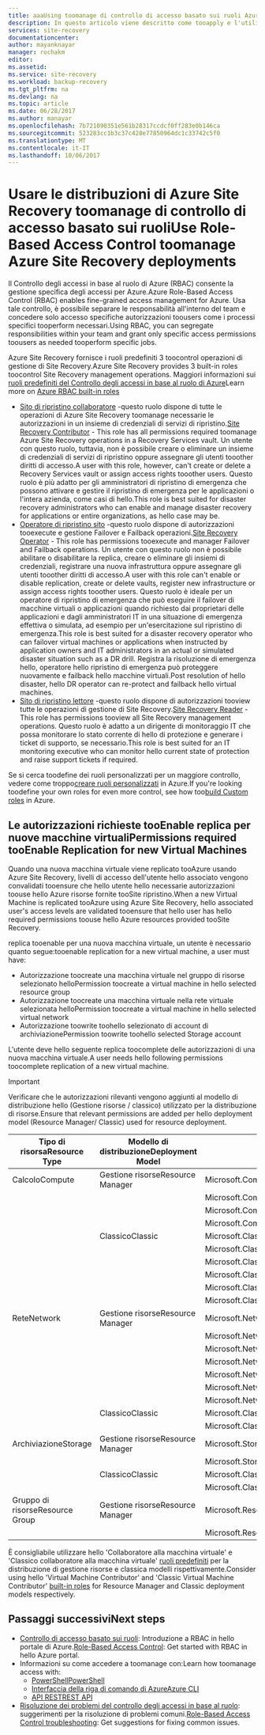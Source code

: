 ```yaml
---
title: aaaUsing toomanage di controllo di accesso basato sui ruoli Azure Site Recovery | Documenti Microsoft
description: In questo articolo viene descritto come tooapply e l'utilizzo in base al ruolo di controllo di accesso (RBAC) toomanage le distribuzioni di Azure Site Recovery
services: site-recovery
documentationcenter: 
author: mayanknayar
manager: rochakm
editor: 
ms.assetid: 
ms.service: site-recovery
ms.workload: backup-recovery
ms.tgt_pltfrm: na
ms.devlang: na
ms.topic: article
ms.date: 06/28/2017
ms.author: manayar
ms.openlocfilehash: 7b721090351e561b28317ccdcf0ff283e0b146ca
ms.sourcegitcommit: 523283cc1b3c37c428e77850964dc1c33742c5f0
ms.translationtype: MT
ms.contentlocale: it-IT
ms.lasthandoff: 10/06/2017
---
```

# <a name="use-role-based-access-control-toomanage-azure-site-recovery-deployments"></a><span data-ttu-id="50259-103">Usare le distribuzioni di Azure Site Recovery toomanage di controllo di accesso basato sui ruoli</span><span class="sxs-lookup"><span data-stu-id="50259-103">Use Role-Based Access Control toomanage Azure Site Recovery deployments</span></span>

<span data-ttu-id="50259-104">Il Controllo degli accessi in base al ruolo di Azure (RBAC) consente la gestione specifica degli accessi per Azure.</span><span class="sxs-lookup"><span data-stu-id="50259-104">Azure Role-Based Access Control (RBAC) enables fine-grained access management for Azure.</span></span> <span data-ttu-id="50259-105">Usa tale controllo, è possibile separare le responsabilità all'interno del team e concedere solo accesso specifiche autorizzazioni toousers come i processi specifici tooperform necessari.</span><span class="sxs-lookup"><span data-stu-id="50259-105">Using RBAC, you can segregate responsibilities within your team and grant only specific access permissions toousers as needed tooperform specific jobs.</span></span>

<span data-ttu-id="50259-106">Azure Site Recovery fornisce i ruoli predefiniti 3 toocontrol operazioni di gestione di Site Recovery.</span><span class="sxs-lookup"><span data-stu-id="50259-106">Azure Site Recovery provides 3 built-in roles toocontrol Site Recovery management operations.</span></span> <span data-ttu-id="50259-107">Maggiori informazioni sui [ruoli predefiniti del Controllo degli accessi in base al ruolo di Azure](../active-directory/role-based-access-built-in-roles.md)</span><span class="sxs-lookup"><span data-stu-id="50259-107">Learn more on [Azure RBAC built-in roles](../active-directory/role-based-access-built-in-roles.md)</span></span>

* <span data-ttu-id="50259-108">[Sito di ripristino collaboratore](../active-directory/role-based-access-built-in-roles.md#site-recovery-contributor) -questo ruolo dispone di tutte le operazioni di Azure Site Recovery toomanage necessarie le autorizzazioni in un insieme di credenziali di servizi di ripristino.</span><span class="sxs-lookup"><span data-stu-id="50259-108">[Site Recovery Contributor](../active-directory/role-based-access-built-in-roles.md#site-recovery-contributor) - This role has all permissions required toomanage Azure Site Recovery operations in a Recovery Services vault.</span></span> <span data-ttu-id="50259-109">Un utente con questo ruolo, tuttavia, non è possibile creare o eliminare un insieme di credenziali di servizi di ripristino oppure assegnare gli utenti tooother diritti di accesso.</span><span class="sxs-lookup"><span data-stu-id="50259-109">A user with this role, however, can't create or delete a Recovery Services vault or assign access rights tooother users.</span></span> <span data-ttu-id="50259-110">Questo ruolo è più adatto per gli amministratori di ripristino di emergenza che possono attivare e gestire il ripristino di emergenza per le applicazioni o l'intera azienda, come casi di hello.</span><span class="sxs-lookup"><span data-stu-id="50259-110">This role is best suited for disaster recovery administrators who can enable and manage disaster recovery for applications or entire organizations, as hello case may be.</span></span>
* <span data-ttu-id="50259-111">[Operatore di ripristino sito](../active-directory/role-based-access-built-in-roles.md#site-recovery-operator) -questo ruolo dispone di autorizzazioni tooexecute e gestione Failover e Failback operazioni.</span><span class="sxs-lookup"><span data-stu-id="50259-111">[Site Recovery Operator](../active-directory/role-based-access-built-in-roles.md#site-recovery-operator) - This role has permissions tooexecute and manager Failover and Failback operations.</span></span> <span data-ttu-id="50259-112">Un utente con questo ruolo non è possibile abilitare o disabilitare la replica, creare o eliminare gli insiemi di credenziali, registrare una nuova infrastruttura oppure assegnare gli utenti tooother diritti di accesso.</span><span class="sxs-lookup"><span data-stu-id="50259-112">A user with this role can't enable or disable replication, create or delete vaults, register new infrastructure or assign access rights tooother users.</span></span> <span data-ttu-id="50259-113">Questo ruolo è ideale per un operatore di ripristino di emergenza che può eseguire il failover di macchine virtuali o applicazioni quando richiesto dai proprietari delle applicazioni e dagli amministratori IT in una situazione di emergenza effettiva o simulata, ad esempio per un'esercitazione sul ripristino di emergenza.</span><span class="sxs-lookup"><span data-stu-id="50259-113">This role is best suited for a disaster recovery operator who can failover virtual machines or applications when instructed by application owners and IT administrators in an actual or simulated disaster situation such as a DR drill.</span></span> <span data-ttu-id="50259-114">Registra la risoluzione di emergenza hello, operatore hello ripristino di emergenza può proteggere nuovamente e failback hello macchine virtuali.</span><span class="sxs-lookup"><span data-stu-id="50259-114">Post resolution of hello disaster, hello DR operator can re-protect and failback hello virtual machines.</span></span>
* <span data-ttu-id="50259-115">[Sito di ripristino lettore](../active-directory/role-based-access-built-in-roles.md#site-recovery-reader) -questo ruolo dispone di autorizzazioni tooview tutte le operazioni di gestione di Site Recovery.</span><span class="sxs-lookup"><span data-stu-id="50259-115">[Site Recovery Reader](../active-directory/role-based-access-built-in-roles.md#site-recovery-reader) - This role has permissions tooview all Site Recovery management operations.</span></span> <span data-ttu-id="50259-116">Questo ruolo è adatto a un dirigente di monitoraggio IT che possa monitorare lo stato corrente di hello di protezione e generare i ticket di supporto, se necessario.</span><span class="sxs-lookup"><span data-stu-id="50259-116">This role is best suited for an IT monitoring executive who can monitor hello current state of protection and raise support tickets if required.</span></span>

<span data-ttu-id="50259-117">Se si cerca toodefine dei ruoli personalizzati per un maggiore controllo, vedere come troppo[creare ruoli personalizzati](../active-directory/role-based-access-control-custom-roles.md) in Azure.</span><span class="sxs-lookup"><span data-stu-id="50259-117">If you're looking toodefine your own roles for even more control, see how too[build Custom roles](../active-directory/role-based-access-control-custom-roles.md) in Azure.</span></span>

## <a name="permissions-required-tooenable-replication-for-new-virtual-machines"></a><span data-ttu-id="50259-118">Le autorizzazioni richieste tooEnable replica per nuove macchine virtuali</span><span class="sxs-lookup"><span data-stu-id="50259-118">Permissions required tooEnable Replication for new Virtual Machines</span></span>
<span data-ttu-id="50259-119">Quando una nuova macchina virtuale viene replicato tooAzure usando Azure Site Recovery, livelli di accesso dell'utente hello associato vengono convalidati tooensure che hello utente hello necessarie autorizzazioni toouse hello Azure risorse fornite tooSite ripristino.</span><span class="sxs-lookup"><span data-stu-id="50259-119">When a new Virtual Machine is replicated tooAzure using Azure Site Recovery, hello associated user's access levels are validated tooensure that hello user has hello required permissions toouse hello Azure resources provided tooSite Recovery.</span></span>

<span data-ttu-id="50259-120">replica tooenable per una nuova macchina virtuale, un utente è necessario quanto segue:</span><span class="sxs-lookup"><span data-stu-id="50259-120">tooenable replication for a new virtual machine, a user must have:</span></span>
* <span data-ttu-id="50259-121">Autorizzazione toocreate una macchina virtuale nel gruppo di risorse selezionato hello</span><span class="sxs-lookup"><span data-stu-id="50259-121">Permission toocreate a virtual machine in hello selected resource group</span></span>
* <span data-ttu-id="50259-122">Autorizzazione toocreate una macchina virtuale nella rete virtuale selezionata hello</span><span class="sxs-lookup"><span data-stu-id="50259-122">Permission toocreate a virtual machine in hello selected virtual network</span></span>
* <span data-ttu-id="50259-123">Autorizzazione toowrite toohello selezionato di account di archiviazione</span><span class="sxs-lookup"><span data-stu-id="50259-123">Permission toowrite toohello selected Storage account</span></span>

<span data-ttu-id="50259-124">L'utente deve hello seguente replica toocomplete delle autorizzazioni di una nuova macchina virtuale.</span><span class="sxs-lookup"><span data-stu-id="50259-124">A user needs hello following permissions toocomplete replication of a new virtual machine.</span></span>

> [!IMPORTANT]
><span data-ttu-id="50259-125">Verificare che le autorizzazioni rilevanti vengono aggiunti al modello di distribuzione hello (Gestione risorse / classico) utilizzato per la distribuzione di risorse.</span><span class="sxs-lookup"><span data-stu-id="50259-125">Ensure that relevant permissions are added per hello deployment model (Resource Manager/ Classic) used for resource deployment.</span></span>

| <span data-ttu-id="50259-126">**Tipo di risorsa**</span><span class="sxs-lookup"><span data-stu-id="50259-126">**Resource Type**</span></span> | <span data-ttu-id="50259-127">**Modello di distribuzione**</span><span class="sxs-lookup"><span data-stu-id="50259-127">**Deployment Model**</span></span> | <span data-ttu-id="50259-128">**Autorizzazione**</span><span class="sxs-lookup"><span data-stu-id="50259-128">**Permission**</span></span> |
| --- | --- | --- |
| <span data-ttu-id="50259-129">Calcolo</span><span class="sxs-lookup"><span data-stu-id="50259-129">Compute</span></span> | <span data-ttu-id="50259-130">Gestione risorse</span><span class="sxs-lookup"><span data-stu-id="50259-130">Resource Manager</span></span> | <span data-ttu-id="50259-131">Microsoft.Compute/availabilitySets/read</span><span class="sxs-lookup"><span data-stu-id="50259-131">Microsoft.Compute/availabilitySets/read</span></span> |
|  |  | <span data-ttu-id="50259-132">Microsoft.Compute/virtualMachines/read</span><span class="sxs-lookup"><span data-stu-id="50259-132">Microsoft.Compute/virtualMachines/read</span></span> |
|  |  | <span data-ttu-id="50259-133">Microsoft.Compute/virtualMachines/write</span><span class="sxs-lookup"><span data-stu-id="50259-133">Microsoft.Compute/virtualMachines/write</span></span> |
|  |  | <span data-ttu-id="50259-134">Microsoft.Compute/virtualMachines/delete</span><span class="sxs-lookup"><span data-stu-id="50259-134">Microsoft.Compute/virtualMachines/delete</span></span> |
|  | <span data-ttu-id="50259-135">Classico</span><span class="sxs-lookup"><span data-stu-id="50259-135">Classic</span></span> | <span data-ttu-id="50259-136">Microsoft.ClassicCompute/domainNames/read</span><span class="sxs-lookup"><span data-stu-id="50259-136">Microsoft.ClassicCompute/domainNames/read</span></span> |
|  |  | <span data-ttu-id="50259-137">Microsoft.ClassicCompute/domainNames/write</span><span class="sxs-lookup"><span data-stu-id="50259-137">Microsoft.ClassicCompute/domainNames/write</span></span> |
|  |  | <span data-ttu-id="50259-138">Microsoft.ClassicCompute/domainNames/delete</span><span class="sxs-lookup"><span data-stu-id="50259-138">Microsoft.ClassicCompute/domainNames/delete</span></span> |
|  |  | <span data-ttu-id="50259-139">Microsoft.ClassicCompute/virtualMachines/read</span><span class="sxs-lookup"><span data-stu-id="50259-139">Microsoft.ClassicCompute/virtualMachines/read</span></span> |
|  |  | <span data-ttu-id="50259-140">Microsoft.ClassicCompute/virtualMachines/write</span><span class="sxs-lookup"><span data-stu-id="50259-140">Microsoft.ClassicCompute/virtualMachines/write</span></span> |
|  |  | <span data-ttu-id="50259-141">Microsoft.ClassicCompute/virtualMachines/delete</span><span class="sxs-lookup"><span data-stu-id="50259-141">Microsoft.ClassicCompute/virtualMachines/delete</span></span> |
| <span data-ttu-id="50259-142">Rete</span><span class="sxs-lookup"><span data-stu-id="50259-142">Network</span></span> | <span data-ttu-id="50259-143">Gestione risorse</span><span class="sxs-lookup"><span data-stu-id="50259-143">Resource Manager</span></span> | <span data-ttu-id="50259-144">Microsoft.Network/networkInterfaces/read</span><span class="sxs-lookup"><span data-stu-id="50259-144">Microsoft.Network/networkInterfaces/read</span></span> |
|  |  | <span data-ttu-id="50259-145">Microsoft.Network/networkInterfaces/write</span><span class="sxs-lookup"><span data-stu-id="50259-145">Microsoft.Network/networkInterfaces/write</span></span> |
|  |  | <span data-ttu-id="50259-146">Microsoft.Network/networkInterfaces/delete</span><span class="sxs-lookup"><span data-stu-id="50259-146">Microsoft.Network/networkInterfaces/delete</span></span> |
|  |  | <span data-ttu-id="50259-147">Microsoft.Network/networkInterfaces/join/action</span><span class="sxs-lookup"><span data-stu-id="50259-147">Microsoft.Network/networkInterfaces/join/action</span></span> |
|  |  | <span data-ttu-id="50259-148">Microsoft.Network/virtualNetworks/read</span><span class="sxs-lookup"><span data-stu-id="50259-148">Microsoft.Network/virtualNetworks/read</span></span> |
|  |  | <span data-ttu-id="50259-149">Microsoft.Network/virtualNetworks/subnets/read</span><span class="sxs-lookup"><span data-stu-id="50259-149">Microsoft.Network/virtualNetworks/subnets/read</span></span> |
|  |  | <span data-ttu-id="50259-150">Microsoft.Network/virtualNetworks/subnets/join/action</span><span class="sxs-lookup"><span data-stu-id="50259-150">Microsoft.Network/virtualNetworks/subnets/join/action</span></span> |
|  | <span data-ttu-id="50259-151">Classico</span><span class="sxs-lookup"><span data-stu-id="50259-151">Classic</span></span> | <span data-ttu-id="50259-152">Microsoft.ClassicNetwork/virtualNetworks/read</span><span class="sxs-lookup"><span data-stu-id="50259-152">Microsoft.ClassicNetwork/virtualNetworks/read</span></span> |
|  |  | <span data-ttu-id="50259-153">Microsoft.ClassicNetwork/virtualNetworks/join/action</span><span class="sxs-lookup"><span data-stu-id="50259-153">Microsoft.ClassicNetwork/virtualNetworks/join/action</span></span> |
| <span data-ttu-id="50259-154">Archiviazione</span><span class="sxs-lookup"><span data-stu-id="50259-154">Storage</span></span> | <span data-ttu-id="50259-155">Gestione risorse</span><span class="sxs-lookup"><span data-stu-id="50259-155">Resource Manager</span></span> | <span data-ttu-id="50259-156">Microsoft.Storage/storageAccounts/read</span><span class="sxs-lookup"><span data-stu-id="50259-156">Microsoft.Storage/storageAccounts/read</span></span> |
|  |  | <span data-ttu-id="50259-157">Microsoft.Storage/storageAccounts/listkeys/action</span><span class="sxs-lookup"><span data-stu-id="50259-157">Microsoft.Storage/storageAccounts/listkeys/action</span></span> |
|  | <span data-ttu-id="50259-158">Classico</span><span class="sxs-lookup"><span data-stu-id="50259-158">Classic</span></span> | <span data-ttu-id="50259-159">Microsoft.ClassicStorage/storageAccounts/read</span><span class="sxs-lookup"><span data-stu-id="50259-159">Microsoft.ClassicStorage/storageAccounts/read</span></span> |
|  |  | <span data-ttu-id="50259-160">Microsoft.ClassicStorage/storageAccounts/listKeys/action</span><span class="sxs-lookup"><span data-stu-id="50259-160">Microsoft.ClassicStorage/storageAccounts/listKeys/action</span></span> |
| <span data-ttu-id="50259-161">Gruppo di risorse</span><span class="sxs-lookup"><span data-stu-id="50259-161">Resource Group</span></span> | <span data-ttu-id="50259-162">Gestione risorse</span><span class="sxs-lookup"><span data-stu-id="50259-162">Resource Manager</span></span> | <span data-ttu-id="50259-163">Microsoft.Resources/deployments/*</span><span class="sxs-lookup"><span data-stu-id="50259-163">Microsoft.Resources/deployments/*</span></span> |
|  |  | <span data-ttu-id="50259-164">Microsoft.Resources/subscriptions/resourceGroups/read</span><span class="sxs-lookup"><span data-stu-id="50259-164">Microsoft.Resources/subscriptions/resourceGroups/read</span></span> |

<span data-ttu-id="50259-165">È consigliabile utilizzare hello 'Collaboratore alla macchina virtuale' e 'Classico collaboratore alla macchina virtuale' [ruoli predefiniti](../active-directory/role-based-access-built-in-roles.md) per la distribuzione di gestione risorse e classica modelli rispettivamente.</span><span class="sxs-lookup"><span data-stu-id="50259-165">Consider using hello 'Virtual Machine Contributor' and 'Classic Virtual Machine Contributor' [built-in roles](../active-directory/role-based-access-built-in-roles.md) for Resource Manager and Classic deployment models respectively.</span></span>

## <a name="next-steps"></a><span data-ttu-id="50259-166">Passaggi successivi</span><span class="sxs-lookup"><span data-stu-id="50259-166">Next steps</span></span>
* <span data-ttu-id="50259-167">[Controllo di accesso basato sui ruoli](../active-directory/role-based-access-control-configure.md): Introduzione a RBAC in hello portale di Azure.</span><span class="sxs-lookup"><span data-stu-id="50259-167">[Role-Based Access Control](../active-directory/role-based-access-control-configure.md): Get started with RBAC in hello Azure portal.</span></span>
* <span data-ttu-id="50259-168">Informazioni su come accedere a toomanage con:</span><span class="sxs-lookup"><span data-stu-id="50259-168">Learn how toomanage access with:</span></span>
  * [<span data-ttu-id="50259-169">PowerShell</span><span class="sxs-lookup"><span data-stu-id="50259-169">PowerShell</span></span>](../active-directory/role-based-access-control-manage-access-powershell.md)
  * [<span data-ttu-id="50259-170">Interfaccia della riga di comando di Azure</span><span class="sxs-lookup"><span data-stu-id="50259-170">Azure CLI</span></span>](../active-directory/role-based-access-control-manage-access-azure-cli.md)
  * [<span data-ttu-id="50259-171">API REST</span><span class="sxs-lookup"><span data-stu-id="50259-171">REST API</span></span>](../active-directory/role-based-access-control-manage-access-rest.md)
* <span data-ttu-id="50259-172">[Risoluzione dei problemi del controllo degli accessi in base al ruolo](../active-directory/role-based-access-control-troubleshooting.md): suggerimenti per la risoluzione di problemi comuni.</span><span class="sxs-lookup"><span data-stu-id="50259-172">[Role-Based Access Control troubleshooting](../active-directory/role-based-access-control-troubleshooting.md): Get suggestions for fixing common issues.</span></span>
